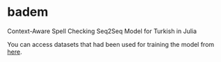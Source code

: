 # badem
Context-Aware Spell Checking Seq2Seq Model for Turkish in Julia

You can access datasets that had been used for training the model from [here](https://drive.google.com/file/d/1Id83sZdJMg8fWDPvPFWCTtXSqbxG5sRI/view?usp=sharing).
